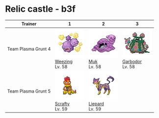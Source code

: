 # Relic castle - b3f

| Trainer             | 1                                                                              | 2                                                                              | 3                                                                                |
| ------------------- | ------------------------------------------------------------------------------ | ------------------------------------------------------------------------------ | -------------------------------------------------------------------------------- |
| Team Plasma Grunt 4 | ![weezing](../../img/pokemon/110.png) <br/>[Weezing](/pokemon/110) <br/>Lv. 58 | ![muk](../../img/pokemon/089.png) <br/>[Muk](/pokemon/089) <br/>Lv. 58         | ![garbodor](../../img/pokemon/569.png) <br/>[Garbodor](/pokemon/569) <br/>Lv. 58 |
| Team Plasma Grunt 5 | ![scrafty](../../img/pokemon/560.png) <br/>[Scrafty](/pokemon/560) <br/>Lv. 59 | ![liepard](../../img/pokemon/510.png) <br/>[Liepard](/pokemon/510) <br/>Lv. 59 |